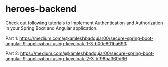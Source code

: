 # heroes-backend

Check out following tutorials to Implement Authentication and Authorization in your Spring Boot and Angular application. 

Part 1: https://medium.com/@kamleshbadgujar00/secure-spring-boot-angular-9-application-using-keycloak-1-3-b00e801ba693 

Part 2: https://medium.com/@kamleshbadgujar00/secure-spring-boot-angular-9-application-using-keycloak-2-3-bf98ba360d66
